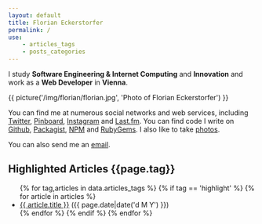 ```yaml
---
layout: default
title: Florian Eckerstorfer
permalink: /
use:
    - articles_tags
    - posts_categories
---
```


I study **Software Engineering &amp; Internet Computing** and **Innovation** and work as a **Web Developer** in **Vienna**.

{{ picture('/img/florian/florian.jpg', 'Photo of Florian Eckerstorfer') }}

You can find me at numerous social networks and web services, including
    [Twitter](http://twitter.com/Florian_),
    [Pinboard](https://pinboard.in/u:florian.eckerstorfer),
    [Instagram](http://instagram.com/florian_) and
    [Last.fm](http://www.last.fm/user/feredir)</a>.
    You can find code I write on
    [Github](https://github.com/florianeckerstorfer),
    [Packagist](https://packagist.org/users/florianeckerstorfer/),
    [NPM](https://www.npmjs.org/~florianeckerstorfer) and
    [RubyGems](https://rubygems.org/profiles/florianeckerstorfer)</a>.
    I also like to take [photos](http://42reasons.com).

You can also send me an [email](mailto:florian@eckerstorfer.co).

## Highlighted Articles {{page.tag}}

<ul>
{% for tag,articles in data.articles_tags %}
    {% if tag == 'highlight' %}
        {% for article in articles %}
        <li>
            <a href="{{ article.url }}">{{ article.title }}</a>
            <span class="article__header__date">({{ page.date|date('d M Y') }})</span>
        </li>
        {% endfor %}
    {% endif %}
{% endfor %}
</ul>
